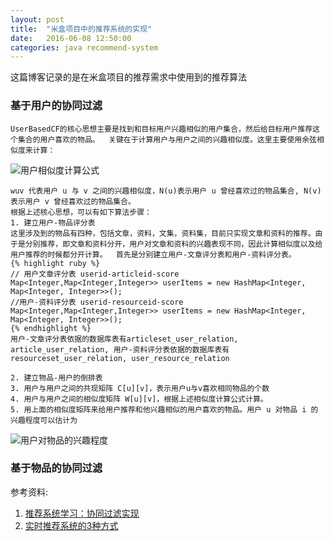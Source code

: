 ```yaml
---
layout: post
title:  "米盒项目中的推荐系统的实现"
date:   2016-06-08 12:50:00
categories: java recommend-system
---
```

这篇博客记录的是在米盒项目的推荐需求中使用到的推荐算法  

### 基于用户的协同过滤  
	UserBasedCF的核心思想主要是找到和目标用户兴趣相似的用户集合，然后给目标用户推荐这个集合的用户喜欢的物品。  关键在于计算用户与用户之间的兴趣相似度。这里主要使用余弦相似度来计算：  

![用户相似度计算公式](http://mmbiz.qpic.cn/mmbiz/sXiaukvjR0RBpprQopxicAvwhWZNmcr4icpLCX8vXkaiatphvtcicysaDicwb6TtlZk5oLicUYkRzT924VruJDqn7JmWA/640?wx_fmt=png&tp=webp&wxfrom=5&wx_lazy=1)

	wuv 代表用户 u 与 v 之间的兴趣相似度，N(u)表示用户 u 曾经喜欢过的物品集合, N(v) 表示用户 v 曾经喜欢过的物品集合。  
	根据上述核心思想，可以有如下算法步骤：  
	1. 建立用户-物品评分表  
	这里涉及到的物品有四种，包括文章，资料，文集，资料集，目前只实现文章和资料的推荐。由于是分别推荐，即文章和资料分开，用户对文章和资料的兴趣表现不同，因此计算相似度以及给用户推荐的时候都分开计算。  首先是分别建立用户-文章评分表和用户-资料评分表。  
	{% highlight ruby %}
	// 用户文章评分表 userid-articleid-score
    Map<Integer,Map<Integer,Integer>> userItems = new HashMap<Integer, Map<Integer, Integer>>();
    //用户-资料评分表 userid-resourceid-score
    Map<Integer,Map<Integer,Integer>> userItems = new HashMap<Integer, Map<Integer, Integer>>();
	{% endhighlight %} 
	用户-文章评分表依据的数据库表有articleset_user_relation, article_user_relation, 用户-资料评分表依据的数据库表有resourceset_user_relation, user_resource_relation  

	2. 建立物品-用户的倒排表
	3. 用户与用户之间的共现矩阵 C[u][v]，表示用户u与v喜欢相同物品的个数
	4. 用户与用户之间的相似度矩阵 W[u][v]，根据上述相似度计算公式计算。
	5. 用上面的相似度矩阵来给用户推荐和他兴趣相似的用户喜欢的物品。用户 u 对物品 i 的兴趣程度可以估计为  

![用户对物品的兴趣程度](http://mmbiz.qpic.cn/mmbiz/sXiaukvjR0RBpprQopxicAvwhWZNmcr4icpxVsXkrF2mlRDolFOp060Uduz3nzIvbGtU2YWCOp5myuQnMQnGJzctQ/0?wx_fmt=gif&tp=webp&wxfrom=5&wx_lazy=1)

### 基于物品的协同过滤

参考资料:  
1. [推荐系统学习：协同过滤实现](http://mp.weixin.qq.com/s?__biz=MzAwNjQwNzU2NQ==&mid=2650342703&idx=1&sn=04aa3d0c196664da72e6f973394731fb&scene=0#wechat_redirect)  
2. [实时推荐系统的3种方式](http://www.jianshu.com/p/356656ce2901)
